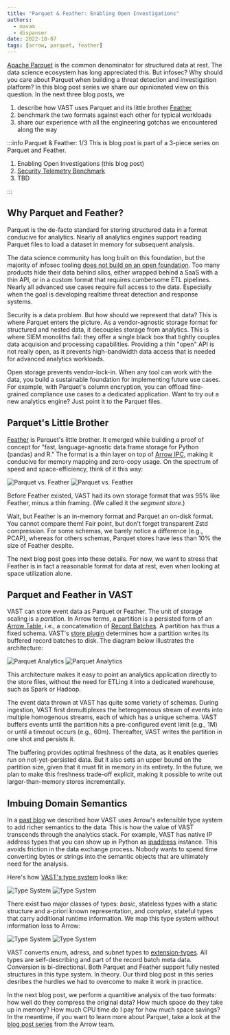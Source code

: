 ```yaml
---
title: "Parquet & Feather: Enabling Open Investigations"
authors: 
  - mavam
  - dispanser
date: 2022-10-07
tags: [arrow, parquet, feather]
---
```


[Apache Parquet][parquet] is the common denominator for structured data at rest.
The data science ecosystem has long appreciated this. But infosec? Why should
you care about Parquet when building a threat detection and investigation
platform? In this blog post series we share our opinionated view on this
question. In the next three blog posts, we

1. describe how VAST uses Parquet and its little brother [Feather][feather]
2. benchmark the two formats against each other for typical workloads
3. share our experience with all the engineering gotchas we encountered along
   the way

[parquet]: https://parquet.apache.org/
[feather]: https://arrow.apache.org/docs/python/feather.html

<!--truncate-->

:::info Parquet & Feather: 1/3
This is blog post is part of a 3-piece series on Parquet and Feather.

1. Enabling Open Investigations (this blog post)
2. [Security Telemetry Benchmark][parquet-and-feather-2]
3. TBD

[parquet-and-feather-2]: /blog/parquet-and-feather-security-telemetry-benchmark/
:::

## Why Parquet and Feather?

Parquet is the de-facto standard for storing structured data in a format
conducive for analytics. Nearly all analytics engines support reading Parquet
files to load a dataset in memory for subsequent analysis.

The data science community has long built on this foundation, but the majority
of infosec tooling [does not build on an open
foundation](/docs/about/vision#the-soc-architecture-maze). Too many
products hide their data behind silos, either wrapped behind a SaaS with a thin
API, or in a custom format that requires cumbersome ETL pipelines. Nearly all
advanced use cases require full access to the data. Especially when
the goal is developing realtime threat detection and response systems.

Security is a data problem. But how should we represent that data? This is where
Parquet enters the picture. As a vendor-agnostic storage format for structured
and nested data, it decouples storage from analytics. This is where SIEM
monoliths fail: they offer a single black box that tightly couples data
acquision and processing capabilities. Providing a thin "open" API is not really
open, as it prevents high-bandwidth data access that is needed for advanced
analytics workloads.

Open storage prevents vendor-lock-in. When any tool can work with the data, you
build a sustainable foundation for implementing future use cases. For example,
with Parquet's column encryption, you can offload fine-grained compliance use
cases to a dedicated application. Want to try out a new analytics engine? Just
point it to the Parquet files.

## Parquet's Little Brother

[Feather][feather] is Parquet's little brother. It emerged while building a
proof of concept for "fast, language-agnostic data frame storage for Python
(pandas) and R." The format is a thin layer on top of [Arrow
IPC](https://arrow.apache.org/docs/python/ipc.html#ipc), making it conducive for
memory mapping and zero-copy usage. On the spectrum of speed and
space-efficiency, think of it this way:

![Parquet vs. Feather](parquet-vs-feather.light.png#gh-light-mode-only)
![Parquet vs. Feather](parquet-vs-feather.dark.png#gh-dark-mode-only)

Before Feather existed, VAST had its own storage format that was 95% like
Feather, minus a thin framing. (We called it the *segment store*.)

Wait, but Feather is an in-memory format and Parquet an on-disk format. You
cannot compare them! Fair point, but don't forget transparent Zstd compression.
For some schemas, we barely notice a difference (e.g., PCAP), whereas for others
schemas, Parquet stores have less than 10% the size of Feather despite.

The next blog post goes into these details. For now, we want to stress that
Feather is in fact a reasonable format for data at rest, even when looking at
space utilization alone.

## Parquet and Feather in VAST

VAST can store event data as Parquet or Feather. The unit of storage scaling is
a *partition*. In Arrow terms, a partition is a persisted form of an [Arrow
Table][arrow-table], i.e., a concatenation of [Record
Batches][arrow-record-batch]. A partition has thus a fixed schema. VAST's [store
plugin][store-plugin] determines how a partition writes its buffered record
batches to disk. The diagram below illustrates the architecture:

![Parquet Analytics](parquet-analytics.light.png#gh-light-mode-only)
![Parquet Analytics](parquet-analytics.dark.png#gh-dark-mode-only)

[arrow-table]: https://arrow.apache.org/docs/python/data.html#tables
[arrow-record-batch]: https://arrow.apache.org/docs/python/data.html#record-batches
[store-plugin]: /docs/understand/architecture/plugins#store

This architecture makes it easy to point an analytics application directly to
the store files, without the need for ETLing it into a dedicated warehouse, such
as Spark or Hadoop.

The event data thrown at VAST has quite some variety of schemas. During
ingestion, VAST first demultiplexes the heterogeneous stream of events into
multiple homogenous streams, each of which has a unique schema. VAST buffers
events until the partition hits a pre-configured event limit (e.g., 1M) or until
a timeout occurs (e.g., 60m). Thereafter, VAST writes the partition in one shot
and persists it.

The buffering provides optimal freshness of the data, as it enables queries run
on not-yet-persisted data. But it also sets an upper bound on the partition
size, given that it must fit in memory in its entirety. In the future, we plan
to make this freshness trade-off explicit, making it possible to write out
larger-than-memory stores incrementally.

## Imbuing Domain Semantics

In a [past blog][blog-arrow] we described how VAST uses Arrow's extensible
type system to add richer semantics to the data. This is how the value of VAST
transcends through the analytics stack. For example, VAST has native IP address
types that you can show up in Python as [ipaddress][ipaddress] instance. This
avoids friction in the data exchange process. Nobody wants to spend time
converting bytes or strings into the semantic objects that are ultimately need
for the analysis.

[blog-arrow]: /blog/apache-arrow-as-platform-for-security-data-engineering
[ipaddress]: https://docs.python.org/3/library/ipaddress.html

Here's how [VAST's type system](/docs/understand/data-model/type-system) looks
like:

![Type System](/img/type-system-vast.light.png#gh-light-mode-only)
![Type System](/img/type-system-vast.dark.png#gh-dark-mode-only)

There exist two major classes of types: *basic*, stateless types with a static
structure and a-priori known representation, and *complex*, stateful types that
carry additional runtime information. We map this type system without
information loss to Arrow:

![Type System](/img/type-system-arrow.light.png#gh-light-mode-only)
![Type System](/img/type-system-arrow.dark.png#gh-dark-mode-only)

VAST converts enum, adress, and subnet types to
[extension-types][arrow-extension-types]. All types are self-describing and part
of the record batch meta data. Conversion is bi-directional. Both Parquet and
Feather support fully nested structures in this type system. In theory. Our
third blog post in this series desribes the hurdles we had to overcome to make
it work in practice.

[arrow-extension-types]: https://arrow.apache.org/docs/format/Columnar.html#extension-types

In the next blog post, we perform a quantitive analysis of the two formats: how
well do they compress the original data? How much space do they take up in
memory? How much CPU time do I pay for how much space savings? In the meantime,
if you want to learn more about Parquet, take a look at the [blog post
series][arrow-parquet-blog] from the Arrow team.

[arrow-parquet-blog]: https://arrow.apache.org/blog/2022/10/05/arrow-parquet-encoding-part-1/
